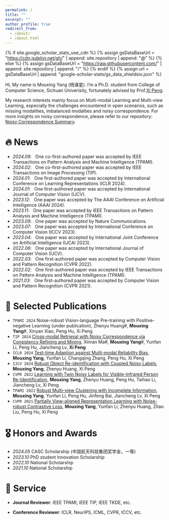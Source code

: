```yaml
---
permalink: /
title: ""
excerpt: ""
author_profile: true
redirect_from: 
  - /about/
  - /about.html
---
```


{% if site.google_scholar_stats_use_cdn %}
{% assign gsDataBaseUrl = "https://cdn.jsdelivr.net/gh/" | append: site.repository | append: "@" %}
{% else %}
{% assign gsDataBaseUrl = "https://raw.githubusercontent.com/" | append: site.repository | append: "/" %}
{% endif %}
{% assign url = gsDataBaseUrl | append: "google-scholar-stats/gs_data_shieldsio.json" %}

<span class='anchor' id='about-me'></span>

Hi, My name is Mouxing Yang (杨谋星). I’m a Ph.D. student from College of Computer Science, Sichuan Univerisity, fortunately advised by Prof.[Xi Peng](http://pengxi.me).

My research interests mainly focus on Multi-modal Learning and Multi-view Learning, especially the challenges encountered in open scenarios, such as missing modalities, imbalanced modalties and noisy correspondence. For more insights on noisy correspondence, please refer to our repository: [Noisy Correspondence Summary](https://github.com/XLearning-SCU/Awesome-Noisy-Correspondence).


# 🔥 News
<!-- - *2022.02*: &nbsp;🎉🎉 Lorem ipsum dolor sit amet, consectetur adipiscing elit. Vivamus ornare aliquet ipsum, ac tempus justo dapibus sit amet.  -->

- *2024.09*: &nbsp; One co-first-authored paper was accepted by IEEE Transactions on Pattern Analysis and Machine Intelligence (TPAMI).
- *2024.02*: &nbsp; One co-first-authored paper was accepted by IEEE Transactions on Image Processing (TIP).
- *2024.01*: &nbsp; One first-authored paper was accepted by International Conference on Learning Representations (ICLR 2024).
- *2024.01*: &nbsp; One first-authored paper was accepted by International Journal of Computer Vision (IJCV).
- *2023.12*: &nbsp; One paper was accepted by The AAAI Conference on Artificial Intelligence (AAAI 2024).
- *2023.11*: &nbsp; One paper was accepted by IEEE Transactions on Pattern Analysis and Machine Intelligence (TPAMI).
- *2023.09*: &nbsp; One paper was accepted by Nature Communications.
- *2023.07*: &nbsp; One paper was accepted by International Conference on Computer Vision (ICCV 2023).
- *2023.04*: &nbsp; One paper was accepted by International Joint Conference on Artificial Intelligence (IJCAI 2023).
- *2022.06*: &nbsp; One paper was accepted by International Journal of Computer Vision (IJCV).
- *2022.03*: &nbsp; One first-authored paper was accepted by Computer Vision and Pattern Recognition (CVPR 2022).
- *2022.02*: &nbsp; One first-authored paper was accepted by IEEE Transactions on Pattern Analysis and Machine Intelligence (TPAMI).
- *2021.03*: &nbsp; One first-authored paper was accepted by Computer Vision and Pattern Recognition (CVPR 2021).

# 📝 Selected Publications 

- `TPAMI 2024` Noise-robust Vision-language Pre-training with Positive-negative Learning (under publication), Zhenyu Huang#, **Mouxing Yang**#, Xinyan Xiao, Peng Hu, Xi Peng
- `TIP 2024` [Cross-modal Retrieval with Noisy Correspondence via Consistency Refining and Mining](http://pengxi.me/wp-content/uploads/2024/03/pengxime-online.pdf), Xinran Ma#, **Mouxing Yang**#, Yunfan Li, Peng Hu, Jiancheng Lv, **Xi Peng**
- `ICLR 2024` [Test-time Adaption against Multi-modal Reliability Bias](https://openreview.net/pdf?id=TPZRq4FALB), **Mouxing Yang**, Yunfan Li, Changqing Zhang, Peng Hu, Xi Peng
- `IJCV 2024` [Robust Object Re-identification with Coupled Noisy Labels](http://pengxi.me/wp-content/uploads/2024/02/online_version.pdf), **Mouxing Yang**, Zhenyu Huang, Xi Peng
- `CVPR 2022` [Learning with Twin Noisy Labels for Visible-Infrared Person Re-Identification](https://openaccess.thecvf.com/content/CVPR2022/papers/Yang_Learning_With_Twin_Noisy_Labels_for_Visible-Infrared_Person_Re-Identification_CVPR_2022_paper.pdf), **Mouxing Yang**, Zhenyu Huang, Peng Hu, Taihao Li, Jiancheng Lv, Xi Peng
- `TPAMI 2022` [Robust Multi-view Clustering with Incomplete Information](http://pengxi.me/wp-content/uploads/2022/03/Robust-Multi-view-Clustering-with-Incomplete-Information.pdf), **Mouxing Yang**, Yunfan Li, Peng Hu, Jinfeng Bai, Jiancheng Lv, Xi Peng
- `CVPR 2021` [Partially View-aligned Representation Learning with Noise-robust Contrastive Loss](https://openaccess.thecvf.com/content/CVPR2021/papers/Yang_Partially_View-Aligned_Representation_Learning_With_Noise-Robust_Contrastive_Loss_CVPR_2021_paper.pdf), **Mouxing Yang**, Yunfan Li, Zhenyu Huang, Zitao Liu, Peng Hu, Xi Peng

<!-- under review -->

# 🎖 Honors and Awards
- *2024.05* CASC Scholarship (中国航天科技集团奖学金，一等) 
- *2023.10* PhD student Innovation Scholarship
- *2022.10* National Scholarship
- *2021.10* National Scholarship

<!-- # 📖 Educations

- 2020.09 - now, Ph.D. student, Sichuan Univeristy, Chengdu.
- 2016.09 - 2020.06, Undergraduate, Sichuan Univeristy, Chengdu. -->


<!-- 
# 💬 Invited Talks
- *2021.06*, Lorem ipsum dolor sit amet, consectetur adipiscing elit. Vivamus ornare aliquet ipsum, ac tempus justo dapibus sit amet. 
- *2021.03*, Lorem ipsum dolor sit amet, consectetur adipiscing elit. Vivamus ornare aliquet ipsum, ac tempus justo dapibus sit amet.  \| [\[video\]](https://github.com/)


# 💻 
-->
# 🙋 Service
<!-- - *2019.05 - 2020.02*, [Lorem](https://github.com/), China.  -->

<!-- - Journal Reviewer of IEEE Transactions on Knowledge and Data Engineering, IEEE Transactions on Neural Networks and Learning Systems, IEEE Transactions on Systems, Man and Cybernetics: Systems. -->

- **Journal Reviewer**: IEEE TPAMI, IEEE TIP, IEEE TKDE, etc.

- **Conference Reviewer**: ICLR, NeurIPS, ICML, CVPR, ICCV, etc.
<!-- - Conference Reviewer: of ICLR 2023, NeurIPS 2023, ICML 2023, ICCV 2023, AAAI 2023. -->
<!-- , CICAI 2021-2022, ICIG 2021, ACML 2021, PRCV 2021-2022 -->

<!-- 
# 💬 Talks ~
 -->

